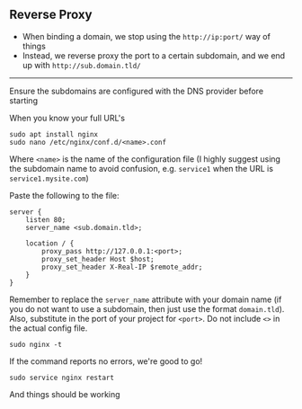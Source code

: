 ## Reverse Proxy
- When binding a domain, we stop using the `http://ip:port/` way of things
- Instead, we reverse proxy the port to a certain subdomain, and we end up with `http://sub.domain.tld/`
---
Ensure the subdomains are configured with the DNS provider before starting

When you know your full URL's
```shell
sudo apt install nginx
sudo nano /etc/nginx/conf.d/<name>.conf
```
Where `<name>` is the name of the configuration file (I highly suggest using the subdomain name to avoid confusion, e.g. `service1` when the URL is `service1.mysite.com`)

Paste the following to the file:
```
server {
    listen 80;
    server_name <sub.domain.tld>;

    location / {
        proxy_pass http://127.0.0.1:<port>;
        proxy_set_header Host $host;
        proxy_set_header X-Real-IP $remote_addr;
    }
}
```
Remember to replace the `server_name` attribute with your domain name (if you do not want to use a subdomain, then just use the format `domain.tld`). Also, substitute in the port of your project for `<port>`. Do not include `<>` in the actual config file.

```shell
sudo nginx -t
```
If the command reports no errors, we're good to go!
```shell
sudo service nginx restart
```
And things should be working